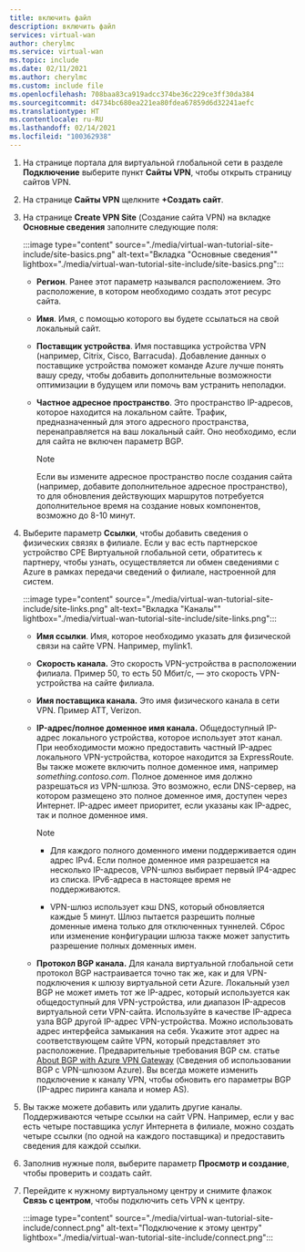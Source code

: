 ```yaml
---
title: включить файл
description: включить файл
services: virtual-wan
author: cherylmc
ms.service: virtual-wan
ms.topic: include
ms.date: 02/11/2021
ms.author: cherylmc
ms.custom: include file
ms.openlocfilehash: 708baa83ca919adcc374be36c229ce3ff30da384
ms.sourcegitcommit: d4734bc680ea221ea80fdea67859d6d32241aefc
ms.translationtype: HT
ms.contentlocale: ru-RU
ms.lasthandoff: 02/14/2021
ms.locfileid: "100362938"
---
```

1. На странице портала для виртуальной глобальной сети в разделе **Подключение** выберите пункт **Сайты VPN**, чтобы открыть страницу сайтов VPN.
1. На странице **Сайты VPN** щелкните **+Создать сайт**.
1. На странице **Create VPN Site** (Создание сайта VPN) на вкладке **Основные сведения** заполните следующие поля:

   :::image type="content" source="./media/virtual-wan-tutorial-site-include/site-basics.png" alt-text="Вкладка &quot;Основные сведения&quot;" lightbox="./media/virtual-wan-tutorial-site-include/site-basics.png":::

    * **Регион**. Ранее этот параметр назывался расположением. Это расположение, в котором необходимо создать этот ресурс сайта.
    * **Имя**. Имя, с помощью которого вы будете ссылаться на свой локальный сайт.
    * **Поставщик устройства**. Имя поставщика устройства VPN (например, Citrix, Cisco, Barracuda). Добавление данных о поставщике устройства поможет команде Azure лучше понять вашу среду, чтобы добавить дополнительные возможности оптимизации в будущем или помочь вам устранить неполадки.
    * **Частное адресное пространство**. Это пространство IP-адресов, которое находится на локальном сайте. Трафик, предназначенный для этого адресного пространства, перенаправляется на ваш локальный сайт. Оно необходимо, если для сайта не включен параметр BGP.
    
      >[!NOTE]
      >Если вы измените адресное пространство после создания сайта (например, добавите дополнительное адресное пространство), то для обновления действующих маршрутов потребуется дополнительное время на создание новых компонентов, возможно до 8-10 минут.
      >
1. Выберите параметр **Ссылки**, чтобы добавить сведения о физических связях в филиале. Если у вас есть партнерское устройство CPE Виртуальной глобальной сети, обратитесь к партнеру, чтобы узнать, осуществляется ли обмен сведениями с Azure в рамках передачи сведений о филиале, настроенной для систем.

   :::image type="content" source="./media/virtual-wan-tutorial-site-include/site-links.png" alt-text="Вкладка &quot;Каналы&quot;" lightbox="./media/virtual-wan-tutorial-site-include/site-links.png":::

   * **Имя ссылки**. Имя, которое необходимо указать для физической связи на сайте VPN. Например, mylink1.
   * **Скорость канала.** Это скорость VPN-устройства в расположении филиала. Пример 50, то есть 50 Мбит/с, — это скорость VPN-устройства на сайте филиала.
   * **Имя поставщика канала.** Это имя физического канала в сети VPN. Пример ATT, Verizon.
   * **IP-адрес/полное доменное имя канала.** Общедоступный IP-адрес локального устройства, которое использует этот канал. При необходимости можно предоставить частный IP-адрес локального VPN-устройства, которое находится за ExpressRoute. Вы также можете включить полное доменное имя, например *something.contoso.com*. Полное доменное имя должно разрешаться из VPN-шлюза. Это возможно, если DNS-сервер, на котором размещено это полное доменное имя, доступен через Интернет. IP-адрес имеет приоритет, если указаны как IP-адрес, так и полное доменное имя.

     >[!NOTE]
     >
     >* Для каждого полного доменного имени поддерживается один адрес IPv4. Если полное доменное имя разрешается на несколько IP-адресов, VPN-шлюз выбирает первый IP4-адрес из списка. IPv6-адреса в настоящее время не поддерживаются.
     >
     >* VPN-шлюз использует кэш DNS, который обновляется каждые 5 минут. Шлюз пытается разрешить полные доменные имена только для отключенных туннелей. Сброс или изменение конфигурации шлюза также может запустить разрешение полных доменных имен.
     >
   * **Протокол BGP канала.** Для канала виртуальной глобальной сети протокол BGP настраивается точно так же, как и для VPN-подключения к шлюзу виртуальной сети Azure. Локальный узел BGP не может иметь тот же IP-адрес, который используется как общедоступный для VPN-устройства, или диапазон IP-адресов виртуальной сети VPN-сайта. Используйте в качестве IP-адреса узла BGP другой IP-адрес VPN-устройства. Можно использовать адрес интерфейса замыкания на себя. Укажите этот адрес на соответствующем сайте VPN, который представляет это расположение.  Предварительные требования BGP см. статье [About BGP with Azure VPN Gateway](../articles/vpn-gateway/vpn-gateway-bgp-overview.md) (Сведения об использовании BGP с VPN-шлюзом Azure). Вы всегда можете изменить подключение к каналу VPN, чтобы обновить его параметры BGP (IP-адрес пиринга канала и номер AS).
1. Вы также можете добавить или удалить другие каналы. Поддерживаются четыре ссылки на сайт VPN. Например, если у вас есть четыре поставщика услуг Интернета в филиале, можно создать четыре ссылки (по одной на каждого поставщика) и предоставить сведения для каждой ссылки.
1. Заполнив нужные поля, выберите параметр **Просмотр и создание**, чтобы проверить и создать сайт.
1. Перейдите к нужному виртуальному центру и снимите флажок **Связь с центром**, чтобы подключить сеть VPN к центру.

   :::image type="content" source="./media/virtual-wan-tutorial-site-include/connect.png" alt-text="Подключение к этому центру" lightbox="./media/virtual-wan-tutorial-site-include/connect.png":::
